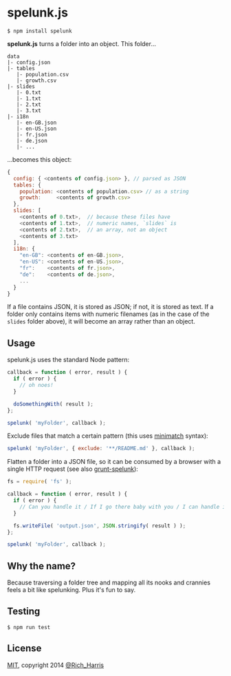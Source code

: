 spelunk.js
==========

```
$ npm install spelunk
```

**spelunk.js** turns a folder into an object. This folder...

```
data
|- config.json
|- tables
   |- population.csv
   |- growth.csv
|- slides
   |- 0.txt
   |- 1.txt
   |- 2.txt
   |- 3.txt
|- i18n
   |- en-GB.json
   |- en-US.json
   |- fr.json
   |- de.json
   |- ...
```

...becomes this object:


```js
{
  config: { <contents of config.json> }, // parsed as JSON
  tables: {
    population: <contents of population.csv> // as a string
    growth:     <contents of growth.csv>
  },
  slides: [
    <contents of 0.txt>,  // because these files have
    <contents of 1.txt>,  // numeric names, `slides` is
    <contents of 2.txt>,  // an array, not an object
    <contents of 3.txt>
  ],
  i18n: {
    "en-GB": <contents of en-GB.json>,
    "en-US": <contents of en-US.json>,
    "fr":    <contents of fr.json>,
    "de":    <contents of de.json>,
    ...
  }
}
```


If a file contains JSON, it is stored as JSON; if not, it is stored as text. If a folder only contains items with numeric filenames (as in the case of the `slides` folder above), it will become an array rather than an object.


Usage
-----

spelunk.js uses the standard Node pattern:

```js
callback = function ( error, result ) {
  if ( error ) {
    // oh noes!
  }

  doSomethingWith( result );
};

spelunk( 'myFolder', callback );
```

Exclude files that match a certain pattern (this uses [minimatch](https://github.com/isaacs/minimatch) syntax):

```js
spelunk( 'myFolder', { exclude: '**/README.md' }, callback );
```

Flatten a folder into a JSON file, so it can be consumed by a browser with a single HTTP request (see also [grunt-spelunk](https://github.com/Rich-Harris/grunt-spelunk)):

```js
fs = require( 'fs' );

callback = function ( error, result ) {
  if ( error ) {
    // Can you handle it / If I go there baby with you / I can handle it
  }

  fs.writeFile( 'output.json', JSON.stringify( result ) );
};

spelunk( 'myFolder', callback );
```


Why the name?
-------------

Because traversing a folder tree and mapping all its nooks and crannies feels a bit like spelunking. Plus it's fun to say.

Testing
-------

```
$ npm run test
```

License
-------

[MIT](LICENSE.md), copyright 2014 [@Rich_Harris](http://twitter.com/Rich_Harris)